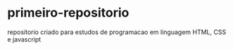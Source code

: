 # primeiro-repositorio
repositorio criado para estudos de programacao em linguagem HTML, CSS e javascript

